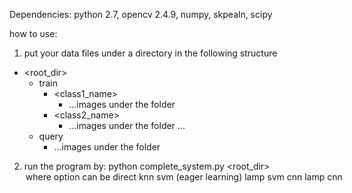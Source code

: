 Dependencies: python 2.7, opencv 2.4.9, numpy, skpealn, scipy

how to use:
1. put your data files under a directory in the following structure
- <root_dir>
  - train
    - <class1_name>
      - ...images under the folder
    - <class2_name>
      - ...images under the folder
    ...
  - query
    - ...images under the folder
2. run the program by: 
   python complete_system.py <root_dir> <option>
   where option can be
   1. direct knn
   2. svm (eager learning)
   3. lamp svm
   4. cnn
   5. lamp cnn



